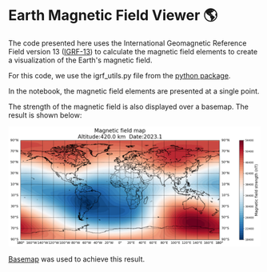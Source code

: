 # Earth Magnetic Field Viewer :earth_americas:

The code presented here uses the International Geomagnetic Reference Field version 13 ([IGRF-13](https://www.ngdc.noaa.gov/IAGA/vmod/igrf.html)) to calculate the magnetic field elements to create a visualization of the Earth's magnetic field.

For this code, we use the igrf_utils.py file from the [python package](https://www.ngdc.noaa.gov/IAGA/vmod/pyIGRF.zip).

In the notebook, the magnetic field elements are presented at a single point.

The strength of the magnetic field is also displayed over a basemap. The result is shown below:

![Magnetic field map](/Figures/MagneticFieldMap.png)


[Basemap](https://matplotlib.org/basemap/stable/) was used to achieve this result.

